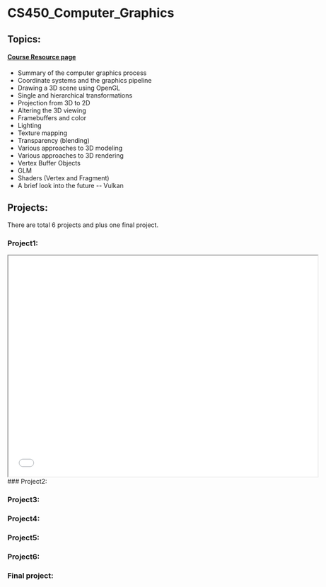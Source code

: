 # CS450_Computer_Graphics
## Topics: 
####  [Course Resource page](https://web.engr.oregonstate.edu/~mjb/cs550/ "CS450 Computer Graphics")
* Summary of the computer graphics process
* Coordinate systems and the graphics pipeline
* Drawing a 3D scene using OpenGL
* Single and hierarchical transformations
* Projection from 3D to 2D
* Altering the 3D viewing
* Framebuffers and color
* Lighting
* Texture mapping
* Transparency (blending)
* Various approaches to 3D modeling
* Various approaches to 3D rendering
* Vertex Buffer Objects
* GLM
* Shaders (Vertex and Fragment)
* A brief look into the future -- Vulkan

## Projects:
There are total 6 projects and plus one final project.
### Project1:
<iframe src="/Projects/Project1_3DObject/Project%20%231.pdf" width="700" height="500" allow="autoplay"></iframe>
### Project2:

### Project3:

### Project4:

### Project5:

### Project6:

### Final project:
